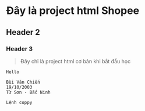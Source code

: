 # Đây là project html Shopee
## Header 2
### Header 3
 > Đây chỉ là project html cơ bản khi bắt đầu học

`Hello`
```
Bùi Văn Chiến
19/10/2003
Từ Sơn - Bắc Ninh
```
```
Lệnh coppy
```
